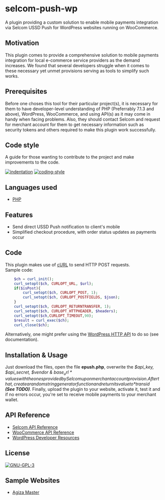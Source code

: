 # selcom-push-wp
A plugin providing a custom solution to enable mobile payments integration via Selcom USSD Push for WordPress websites running on WooCommerce.


## Motivation
This plugin comes to provide a comprehensive solution to mobile payments integration for local e-commerce service providers as the demand increases. We found that several developers struggle when it comes to these necessary yet unmet provisions serving as tools to simplify such works.


## Prerequisites
Before one choses this tool for their particular project(s), it is necessary for them to have developer-level understanding of PHP (Preferrably 7.1.3 and above), WordPress, WooCommerce, and using API(s) as it may come in handy when facing problems. Also, they should contact Selcom and request for merchant account for them to get necessary information such as security tokens and others required to make this plugin work successfully.


## Code style
A guide for those wanting to contribute to the project and make improvements to the code.

[![indentation](https://img.shields.io/badge/indentation-tabs-brightgreen)](https://www.codementor.io/@aviaryan/tabs-v-s-spaces-an-analysis-on-why-tabs-are-better-96xr0bg32)
[![coding-style](https://img.shields.io/badge/style-object--oriented-brightgreen)](https://en.wikipedia.org/wiki/Object-oriented_programming)


## Languages used
- [PHP](https://www.php.net)


## Features
- Send direct USSD Push notification to client's mobile
- Simplified checkout procedure, with order status updates as payments occur


## Code
This plugin makes use of [cURL](https://www.php.net/manual/en/book.curl.php) to send HTTP POST requests.<br/>
Sample code:
```php
    $ch = curl_init();
    curl_setopt($ch, CURLOPT_URL, $url);
    if($isPost){
        curl_setopt($ch, CURLOPT_POST, 1);
        curl_setopt($ch, CURLOPT_POSTFIELDS, $json);
    }
    curl_setopt($ch, CURLOPT_RETURNTRANSFER, 1);
    curl_setopt($ch, CURLOPT_HTTPHEADER, $headers);
    curl_setopt($ch,CURLOPT_TIMEOUT,90);
    $result = curl_exec($ch);
    curl_close($ch);
```
Alternatively, one might prefer using the [WordPress HTTP API](https://developer.wordpress.org/plugins/http-api/) to do so (see documentation).

## Installation & Usage
Just download the files, open the file **epush.php**, overwrite the *$api_key, $api_secret, $vendor & $base_url* values with the ones provided by Selcom upon merchant account provision. After that, create a random string generator function and return its value to *$transid* ***(See TODO)***. Finally, upload the plugin to your website, activate it, test it and if no errors occur, you're set to receive mobile payments to your merchant wallet.

## API Reference
- [Selcom API Reference](https://developers.selcommobile.com/#introduction)
- [WooCommerce API Reference](https://woocommerce.github.io/woocommerce-rest-api-docs/#introduction)
- [WordPress Developer Resources](https://developer.wordpress.org)

## License
[![GNU-GPL-3](https://img.shields.io/github/license/wallace-stev/epush-selcom-wp)](https://www.gnu.org/licenses/gpl-3.0.en.html)

## Sample Websites
- [Agiza Master](https://agizamaster.com)
